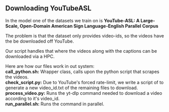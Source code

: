 ## Downloading YouTubeASL
In the model one of the datasets we train on is **YouTube-ASL: A Large-Scale, Open-Domain American Sign Language-English Parallel Corpus** <br/>

The problem is that the dataset only provides video-ids, so the videos have the be downloaded off YouTube. <br/>

Our script handles that where the videos along with the captions can be downloaded via a HPC. <br/>

Here are how our files work in out system: <br/>
**call_python.sh:** Wrapper class, calls upon the python script that scrapes the videos. <br/>
**check_script.py:** Due to YouTube's forced rate-limit, we write a script of to generate a new video_id.txt of the remaining files to download. <br/>
**process_video.py:** Runs the yt-dlp command needed to download a video according to it's video_id. <br/>
**run_parallel.sh:** Runs the command in parallel. <br/>
